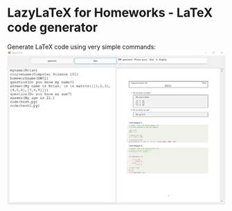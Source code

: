 # LazyLaTeX for Homeworks - LaTeX code generator

Generate LaTeX code using very simple commands:
![LazyLaTeX](docs/images/LazyLaTeX.jpg)
